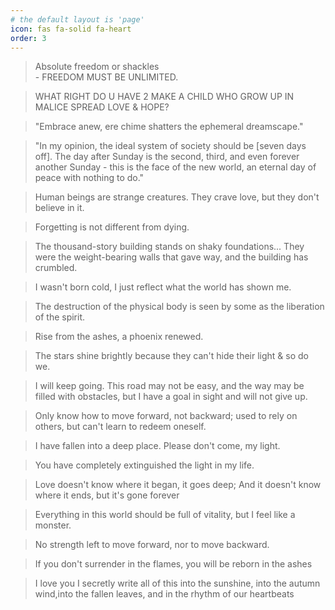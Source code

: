 ```yaml
---
# the default layout is 'page'
icon: fas fa-solid fa-heart
order: 3
---
```

<blockquote>
        Absolute freedom or shackles
        <br>
         - FREEDOM MUST BE UNLIMITED.
    </blockquote>
<blockquote>
        WHAT RIGHT DO U HAVE 2 MAKE A CHILD WHO GROW UP IN MALICE SPREAD LOVE & HOPE?
    </blockquote>
<blockquote>
        "Embrace anew, ere chime shatters the ephemeral dreamscape."
    </blockquote>
<blockquote>
        "In my opinion, the ideal system of society should be [seven days off]. The day after Sunday is the second, third, and even forever another Sunday - this is the face of the new world, an eternal day of peace with nothing to do."
    </blockquote>
<blockquote>
    Human beings are strange creatures. They crave love, but they don't believe in it.
    </blockquote>
<blockquote>
        Forgetting is not different from dying.
    </blockquote>
<blockquote>
        The thousand-story building stands on shaky foundations...
They were the weight-bearing walls that gave way, and the building has crumbled.
    </blockquote>
<blockquote>
        I wasn't born cold, I just reflect what the world has shown me.
    </blockquote>
<blockquote>
        The destruction of the physical body is seen by some as the liberation of the spirit.
    </blockquote>
<blockquote>
        Rise from the ashes, a phoenix renewed.
    </blockquote>
<blockquote>
        The stars shine brightly because they can't hide their light
        & so do we.
    </blockquote>
<blockquote>
        I will keep going.
        This road may not be easy, and the way may be filled with obstacles,
        but I have a goal in sight and will not give up.
    </blockquote>
<blockquote>
        Only know how to move forward, not backward;
        used to rely on others, but can't learn to redeem oneself.
    </blockquote>
<blockquote>
        I have fallen into a deep place. Please don't come, my light.
    </blockquote>
<blockquote>
        You have completely extinguished the light in my life.
    </blockquote>
<blockquote>
        Love doesn't know where it began, it goes deep;
        And it doesn't know where it ends, but it's gone forever
    </blockquote>
<blockquote>
        Everything in this world should be full of vitality,
        but I feel like a monster.
    </blockquote>
<blockquote>
        No strength left to move forward, nor to move backward.
    </blockquote>
<blockquote>
        If you don't surrender in the flames, you will be reborn in the ashes
    </blockquote>
<blockquote>
        I love you
        I secretly write all of this into the sunshine,
        into the autumn wind,into the fallen leaves,
        and in the rhythm of our heartbeats
    </blockquote>